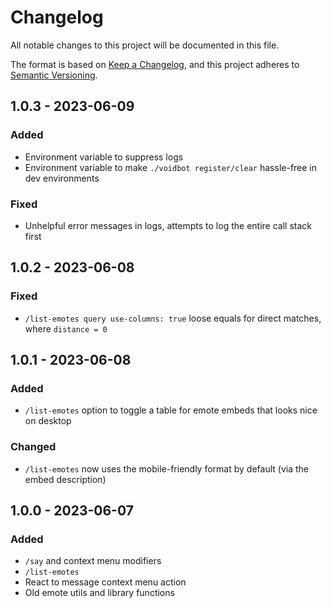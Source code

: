 # Changelog

All notable changes to this project will be documented in this file.

The format is based on [Keep a Changelog](https://keepachangelog.com/en/1.0.0/),
and this project adheres to [Semantic Versioning](https://semver.org/spec/v2.0.0.html).

## 1.0.3 - 2023-06-09

### Added

- Environment variable to suppress logs
- Environment variable to make `./voidbot register/clear` hassle-free in dev environments

### Fixed

- Unhelpful error messages in logs, attempts to log the entire call stack first

## 1.0.2 - 2023-06-08

### Fixed

- `/list-emotes query use-columns: true` loose equals for direct matches, where `distance = 0`

## 1.0.1 - 2023-06-08

### Added

- `/list-emotes` option to toggle a table for emote embeds that looks nice on desktop

### Changed

- `/list-emotes` now uses the mobile-friendly format by default (via the embed description)

## 1.0.0 - 2023-06-07

### Added

- `/say` and context menu modifiers
- `/list-emotes`
- React to message context menu action
- Old emote utils and library functions

